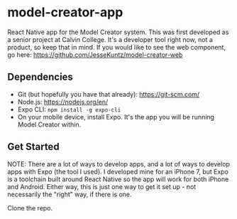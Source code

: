 # model-creator-app
React Native app for the Model Creator system. This was first developed as a senior project at Calvin College. It's a developer tool right now, not a product, so keep that in mind. If you would like to see the web component, go here: https://github.com/JesseKuntz/model-creator-web

## Dependencies
* Git (but hopefully you have that already): https://git-scm.com/
* Node.js: https://nodejs.org/en/
* Expo CLI: `npm install -g expo-cli`
* On your mobile device, install Expo. It's the app you will be running Model Creator within.

## Get Started
NOTE: There are a lot of ways to develop apps, and a lot of ways to develop apps with Expo (the tool I used).
I developed mine for an iPhone 7, but Expo is a toolchain built around React Native so the app will work for both
iPhone and Android. Either way, this is just one way to get it set up - not necessarily the "right" way, if there is one.

Clone the repo.
